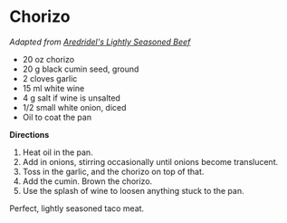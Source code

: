 Chorizo
=======

_Adapted from [Aredridel's Lightly Seasoned Beef](aredridel_lightly_seasoned_beef.md)_

* 20 oz chorizo
* 20 g black cumin seed, ground
* 2 cloves garlic
* 15 ml white wine
* 4 g salt if wine is unsalted
* 1/2 small white onion, diced
* Oil to coat the pan

__Directions__

1. Heat oil in the pan.
2. Add in onions, stirring occasionally until onions become translucent.
3. Toss in the garlic, and the chorizo on top of that.
4. Add the cumin. Brown the chorizo.
5. Use the splash of wine to loosen anything stuck to the pan.

Perfect, lightly seasoned taco meat.
